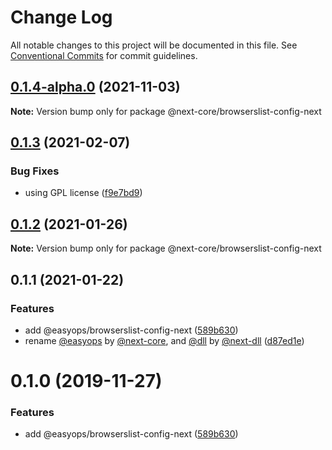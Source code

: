 # Change Log

All notable changes to this project will be documented in this file.
See [Conventional Commits](https://conventionalcommits.org) for commit guidelines.

## [0.1.4-alpha.0](https://github.com/easyops-cn/next-core/compare/@next-core/browserslist-config-next@0.1.3...@next-core/browserslist-config-next@0.1.4-alpha.0) (2021-11-03)

**Note:** Version bump only for package @next-core/browserslist-config-next

## [0.1.3](https://github.com/easyops-cn/next-core/compare/@next-core/browserslist-config-next@0.1.2...@next-core/browserslist-config-next@0.1.3) (2021-02-07)

### Bug Fixes

- using GPL license ([f9e7bd9](https://github.com/easyops-cn/next-core/commit/f9e7bd9))

## [0.1.2](https://github.com/easyops-cn/next-core/compare/@next-core/browserslist-config-next@0.1.1...@next-core/browserslist-config-next@0.1.2) (2021-01-26)

**Note:** Version bump only for package @next-core/browserslist-config-next

## 0.1.1 (2021-01-22)

### Features

- add @easyops/browserslist-config-next ([589b630](https://github.com/easyops-cn/next-core/commit/589b630))
- rename [@easyops](https://github.com/easyops) by [@next-core](https://github.com/next-core), and [@dll](https://github.com/dll) by [@next-dll](https://github.com/next-dll) ([d87ed1e](https://github.com/easyops-cn/next-core/commit/d87ed1e))

# 0.1.0 (2019-11-27)

### Features

- add @easyops/browserslist-config-next ([589b630](https://git.easyops.local/anyclouds/next-core/commits/589b630))
